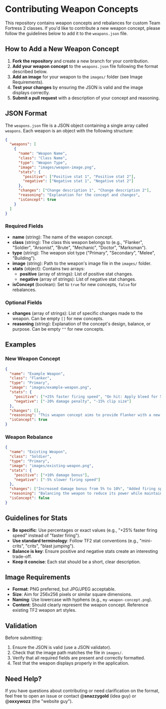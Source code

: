 # Contributing Weapon Concepts

This repository contains weapon concepts and rebalances for custom Team Fortress 2 classes. If you'd like to contribute a new weapon concept, please follow the guidelines below to add it to the `weapons.json` file.

## How to Add a New Weapon Concept

1. **Fork the repository** and create a new branch for your contribution.
2. **Add your weapon concept** to the `weapons.json` file following the format described below.
3. **Add an image** for your weapon to the `images/` folder (see Image Requirements).
4. **Test your changes** by ensuring the JSON is valid and the image displays correctly.
5. **Submit a pull request** with a description of your concept and reasoning.

## JSON Format

The `weapons.json` file is a JSON object containing a single array called `weapons`. Each weapon is an object with the following structure:

```json
{
  "weapons": [
    {
      "name": "Weapon Name",
      "class": "Class Name",
      "type": "Weapon Type",
      "image": "images/weapon-image.png",
      "stats": {
        "positive": ["Positive stat 1", "Positive stat 2"],
        "negative": ["Negative stat 1", "Negative stat 2"]
      },
      "changes": ["Change description 1", "Change description 2"],
      "reasoning": "Explanation for the concept and changes",
      "isConcept": true
    }
  ]
}
```

### Required Fields

- **name** (string): The name of the weapon concept.
- **class** (string): The class this weapon belongs to (e.g., "Flanker", "Soldier", "Arsonist", "Brute", "Mechanic", "Doctor", "Marksman").
- **type** (string): The weapon slot type ("Primary", "Secondary", "Melee", "Building").
- **image** (string): Path to the weapon's image file in the `images/` folder.
- **stats** (object): Contains two arrays:
  - **positive** (array of strings): List of positive stat changes.
  - **negative** (array of strings): List of negative stat changes.
- **isConcept** (boolean): Set to `true` for new concepts, `false` for rebalances.

### Optional Fields

- **changes** (array of strings): List of specific changes made to the weapon. Can be empty `[]` for new concepts.
- **reasoning** (string): Explanation of the concept's design, balance, or purpose. Can be empty `""` for new concepts.

## Examples

### New Weapon Concept
```json
{
  "name": "Example Weapon",
  "class": "Flanker",
  "type": "Primary",
  "image": "images/example-weapon.png",
  "stats": {
    "positive": ["+25% faster firing speed", "On hit: Apply bleed for 5 seconds"],
    "negative": ["-20% damage penalty", "-15% clip size"]
  },
  "changes": [],
  "reasoning": "This weapon concept aims to provide Flanker with a new aggressive playstyle option.",
  "isConcept": true
}
```

### Weapon Rebalance
```json
{
  "name": "Existing Weapon",
  "class": "Soldier",
  "type": "Primary",
  "image": "images/existing-weapon.png",
  "stats": {
    "positive": ["+10% damage bonus"],
    "negative": ["-5% slower firing speed"]
  },
  "changes": ["Increased damage bonus from 5% to 10%", "Added firing speed penalty"],
  "reasoning": "Balancing the weapon to reduce its power while maintaining viability.",
  "isConcept": false
}
```

## Guidelines for Stats

- **Be specific**: Use percentages or exact values (e.g., "+25% faster firing speed" instead of "faster firing").
- **Use standard terminology**: Follow TF2 stat conventions (e.g., "mini-crits", "crits", "blast jumping").
- **Balance is key**: Ensure positive and negative stats create an interesting trade-off.
- **Keep it concise**: Each stat should be a short, clear description.

## Image Requirements

- **Format**: PNG preferred, but JPG/JPEG acceptable.
- **Size**: Aim for 256x256 pixels or similar square dimensions.
- **Naming**: Use lowercase with hyphens (e.g., `my-weapon-concept.png`).
- **Content**: Should clearly represent the weapon concept. Reference existing TF2 weapon art styles.

## Validation

Before submitting:
1. Ensure the JSON is valid (use a JSON validator).
2. Check that the image path matches the file in `images/`.
3. Verify that all required fields are present and correctly formatted.
4. Test that the weapon displays properly in the application.

## Need Help?

If you have questions about contributing or need clarification on the format, feel free to open an issue or contact @**snazzygold** (idea guy) or @**oxxywozz** (the "website guy").
